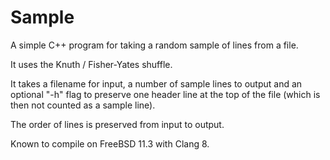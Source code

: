# Sample

A simple C++ program for taking a random sample of lines from a file.

It uses the Knuth / Fisher-Yates shuffle.

It takes a filename for input, a number of sample lines to output and an optional "-h" flag to preserve one header line at the top of the file (which is then not counted as a sample line).

The order of lines is preserved from input to output.

Known to compile on FreeBSD 11.3 with Clang 8.

